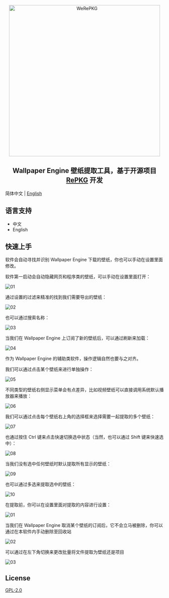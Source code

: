 <p align="center"><img alt="WeRePKG" src="docs/logo.png" width="480px"></p>

<div align="center"><h2>Wallpaper Engine 壁纸提取工具，基于开源项目 <a href="https://github.com/notscuffed/repkg">RePKG</a> 开发</h2></div>

简体中文 | [English](README-EN.md)

## 语言支持
* 中文
* English

## 快速上手

软件会自动寻找并识别 Wallpaper Engine 下载的壁纸，你也可以手动在设置里面修改。

软件第一启动会自动隐藏网页和程序类的壁纸，可以手动在设置里面打开：

![01](docs/01.gif)

通过设置的过滤来精准的找到我们需要导出的壁纸：

![02](docs/02.gif)

也可以通过搜索名称：

![03](docs/03.gif)

当我们在 Wallpaper Engine 上订阅了新的壁纸后，可以通过刷新来加载：

![04](docs/04.gif)

作为 Wallpaper Engine 的辅助类软件，操作逻辑自然也要与之对齐。

我们可以通过点击某个壁纸来进行单独操作：

![05](docs/05.gif)

不同类型的壁纸右侧显示菜单会有点差异，比如视频壁纸可以直接调用系统默认播放器来播放：

![06](docs/06.gif)

我们可以通过点击每个壁纸右上角的选择框来选择需要一起提取的多个壁纸：

![07](docs/07.gif)

也通过按住 Ctrl 键来点击快速切换选中状态（当然，也可以通过 Shift 键来快速选中）：

![08](docs/08.gif)

当我们没有选中任何壁纸时默认提取所有显示的壁纸：

![09](docs/09.gif)

也可以通过多选来提取选中的壁纸：

![10](docs/10.gif)

在提取前，你可以在设置里面对提取的内容进行设置：

![01](docs/01.png)

当我们在 Wallpaper Engine 取消某个壁纸的订阅后，它不会立马被删除，你可以通过在本软件内手动删除至回收站

![02](docs/02.png)

可以通过在左下角切换来更改批量将文件提取为壁纸还是项目

![03](docs/03.png)

## License

[GPL-2.0](LICENSE)
